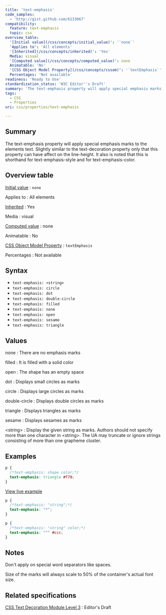 ```yaml
---
title: 'text-emphasis'
code_samples:
  - 'http://gist.github.com/6133067'
compatibility:
  feature: text-emphasis
  topic: css
overview_table:
  '[Initial value](/css/concepts/initial_value)': '`none`'
  'Applies to': 'All elements'
  '[Inherited](/css/concepts/inherited)': 'Yes'
  Media: visual
  '[Computed value](/css/concepts/computed_value)': none
  Animatable: 'No'
  '[CSS Object Model Property](/css/concepts/cssom)': '`textEmphasis`'
  Percentages: 'Not available'
readiness: 'Ready to Use'
standardization_status: 'W3C Editor''s Draft'
summary: 'The text-emphasis property will apply special emphasis marks to the elements text. Slightly similar to the text-decoration property only that this property can have affect on the line-height. It also is noted that this is shorthand for text-emphasis-style and for text-emphasis-color.'
tags:
  - CSS
  - Properties
uri: css/properties/text-emphasis

---
```

## Summary

The text-emphasis property will apply special emphasis marks to the elements text. Slightly similar to the text-decoration property only that this property can have affect on the line-height. It also is noted that this is shorthand for text-emphasis-style and for text-emphasis-color.

## Overview table

[Initial value](/css/concepts/initial_value)
:   `none`

Applies to
:   All elements

[Inherited](/css/concepts/inherited)
:   Yes

Media
:   visual

[Computed value](/css/concepts/computed_value)
:   none

Animatable
:   No

[CSS Object Model Property](/css/concepts/cssom)
:   `textEmphasis`

Percentages
:   Not available

## Syntax

-   `text-emphasis: <string>`
-   `text-emphasis: circle`
-   `text-emphasis: dot`
-   `text-emphasis: double-circle`
-   `text-emphasis: filled`
-   `text-emphasis: none`
-   `text-emphasis: open`
-   `text-emphasis: sesame`
-   `text-emphasis: triangle`

## Values

none
:   There are no emphasis marks

filled
:   It is filled with a solid color

open
:   The shape has an empty space

dot
:   Displays small circles as marks

circle
:   Displays large circles as marks

double-circle
:   Displays double circles as marks

triangle
:   Displays triangles as marks

sesame
:   Displays sesames as marks

\<string\>
:   Display the given string as marks. Authors should not specify more than one character in \<string\>. The UA may truncate or ignore strings consisting of more than one grapheme cluster.

## Examples

``` css
p {
  /*text-emphasis: shape color;*/
  text-emphasis: triangle #f70;
}
```

[View live example](http://code.webplatform.org/gist/6133067)

``` css
p {
  /*text-emphasis: "string";*/
  text-emphasis: "*";
}
```

``` css
p {
  /*text-emphasis: "string" color;*/
  text-emphasis: "^" #ccc;
}
```

## Notes

Don't apply on special word separators like spaces.

Size of the marks will always scale to 50% of the container's actual font size.

## Related specifications

[CSS Text Decoration Module Level 3](http://dev.w3.org/csswg/css-text-decor-3/#emphasis-marks)
:   Editor's Draft
